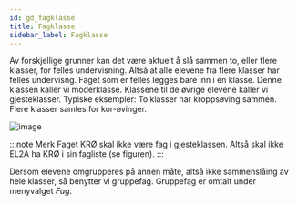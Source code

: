 ```yaml
---
id: gd_fagklasse
title: Fagklasse
sidebar_label: Fagklasse
---
```

Av forskjellige grunner kan det være aktuelt å slå sammen to, eller flere klasser, for felles undervisning. Altså at alle elevene fra flere klasser har felles undervisng. Faget som er felles legges bare inn i en klasse. Denne klassen kaller vi moderklasse. Klassene til de øvrige elevene kaller vi gjesteklasser. Typiske eksempler: To klasser har kroppsøving sammen. Flere klasser samles for kor-øvinger.

![image](https://user-images.githubusercontent.com/80097133/120986532-fed24f80-c77c-11eb-9e4a-d54d52f39336.png)

:::note Merk
Faget KRØ skal ikke være fag i gjesteklassen. Altså skal ikke EL2A ha KRØ i sin fagliste (se figuren).
:::

Dersom elevene omgrupperes på annen måte, altså ikke sammenslåing av hele klasser, så benytter vi gruppefag. Gruppefag er omtalt under menyvalget _Fag_.
